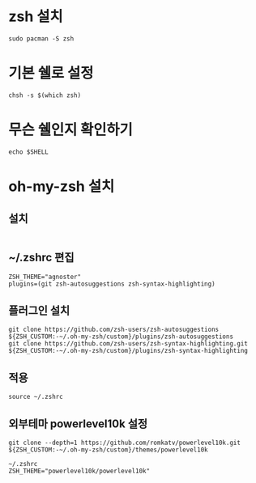 # zsh 설치
```sudo pacman -S zsh```

# 기본 쉘로 설정
```chsh -s $(which zsh)```

# 무슨 쉘인지 확인하기
```echo $SHELL```

# oh-my-zsh 설치
## 설치
```sh -c "$(curl -fsSL https://raw.githubusercontent.com/ohmyzsh/ohmyzsh/master/tools/install.sh)"
```
## ~/.zshrc 편집
```
ZSH_THEME="agnoster"
plugins=(git zsh-autosuggestions zsh-syntax-highlighting)
```

## 플러그인 설치
```
git clone https://github.com/zsh-users/zsh-autosuggestions ${ZSH_CUSTOM:-~/.oh-my-zsh/custom}/plugins/zsh-autosuggestions
git clone https://github.com/zsh-users/zsh-syntax-highlighting.git ${ZSH_CUSTOM:-~/.oh-my-zsh/custom}/plugins/zsh-syntax-highlighting
```

## 적용
```
source ~/.zshrc
```

## 외부테마 powerlevel10k 설정
```
git clone --depth=1 https://github.com/romkatv/powerlevel10k.git ${ZSH_CUSTOM:-~/.oh-my-zsh/custom}/themes/powerlevel10k
```
```
~/.zshrc
ZSH_THEME="powerlevel10k/powerlevel10k"
```
